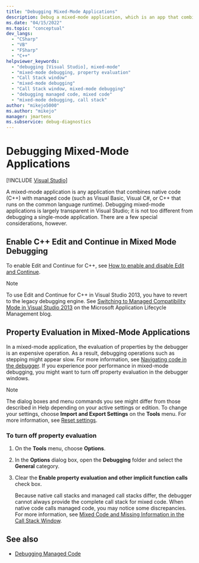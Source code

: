 ```yaml
---
title: "Debugging Mixed-Mode Applications"
description: Debug a mixed-mode application, which is an app that combines native code with managed code that runs on the common language runtime, in Visual Studio.
ms.date: "04/15/2022"
ms.topic: "conceptual"
dev_langs:
  - "CSharp"
  - "VB"
  - "FSharp"
  - "C++"
helpviewer_keywords:
  - "debugging [Visual Studio], mixed-mode"
  - "mixed-mode debugging, property evaluation"
  - "Call Stack window"
  - "mixed-mode debugging"
  - "Call Stack window, mixed-mode debugging"
  - "debugging managed code, mixed code"
  - "mixed-mode debugging, call stack"
author: "mikejo5000"
ms.author: "mikejo"
manager: jmartens
ms.subservice: debug-diagnostics
---
```

# Debugging Mixed-Mode Applications

 [!INCLUDE [Visual Studio](~/includes/applies-to-version/vs-windows-only.md)]

A mixed-mode application is any application that combines native code (C++) with managed code (such as Visual Basic, Visual C#, or C++ that runs on the common language runtime). Debugging mixed-mode applications is largely transparent in Visual Studio; it is not too different from debugging a single-mode application. There are a few special considerations, however.

## Enable C++ Edit and Continue in Mixed Mode Debugging

To enable Edit and Continue for C++, see [How to enable and disable Edit and Continue](../debugger/how-to-enable-and-disable-edit-and-continue.md).

> [!NOTE]
> To use Edit and Continue for C++ in Visual Studio 2013, you have to revert to the legacy debugging engine. See [Switching to Managed Compatibility Mode in Visual Studio 2013](https://devblogs.microsoft.com/devops/switching-to-managed-compatibility-mode-in-visual-studio-2013/) on the  Microsoft Application Lifecycle Management blog.

## Property Evaluation in Mixed-Mode Applications

 In a mixed-mode application, the evaluation of properties by the debugger is an expensive operation. As a result, debugging operations such as stepping might appear slow. For more information, see [Navigating code in the debugger](../debugger/navigating-through-code-with-the-debugger.md). If you experience poor performance in mixed-mode debugging, you might want to turn off property evaluation in the debugger windows.

> [!NOTE]
> The dialog boxes and menu commands you see might differ from those described in Help depending on your active settings or edition. To change your settings, choose **Import and Export Settings** on the **Tools** menu. For more information, see [Reset settings](../ide/environment-settings.md#reset-settings).

### To turn off property evaluation

1. On the **Tools** menu, choose **Options**.

2. In the **Options** dialog box, open the **Debugging** folder and select the **General** category.

3. Clear the **Enable property evaluation and other implicit function calls** check box.

   Because native call stacks and managed call stacks differ, the debugger cannot always provide the complete call stack for mixed code. When native code calls managed code, you may notice some discrepancies. For more information, see [Mixed Code and Missing Information in the Call Stack Window](../debugger/mixed-code-and-missing-information-in-the-call-stack-window.md).

## See also

- [Debugging Managed Code](../debugger/debugging-managed-code.md)